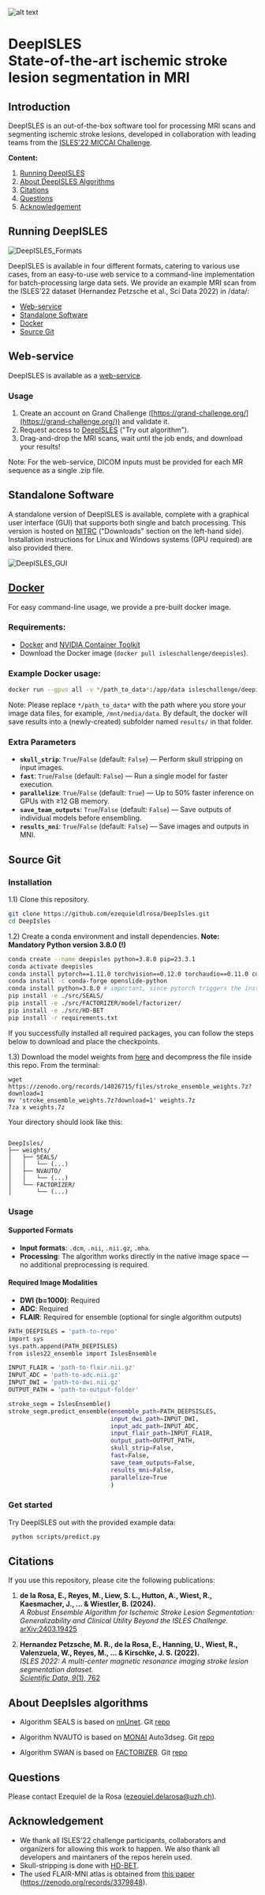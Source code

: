![alt text](https://raw.githubusercontent.com/ezequieldlrosa/DeepIsles/main/logo.png)

# DeepISLES <br> State-of-the-art ischemic stroke lesion segmentation in MRI

## Introduction
DeepISLES is an out-of-the-box software tool for processing MRI scans and segmenting ischemic stroke lesions, developed in collaboration with leading teams from the [ISLES'22 MICCAI Challenge](https://isles22.grand-challenge.org/).

**Content:**
1. [Running DeepISLES](#running-deepisles)
5. [About DeepISLES Algorithms](#about-deepisles-algorithms)
6. [Citations](#citations)
7. [Questions](#questions)
8. [Acknowledgement](#acknowledgement)

## Running DeepISLES
![DeepISLES_Formats](https://raw.githubusercontent.com/ezequieldlrosa/DeepIsles/main/deepisles_formats.png)

DeepISLES is available in four different formats, catering to various use cases, from an easy-to-use web service to a command-line implementation for batch-processing large data sets. We provide an example MRI scan from the ISLES'22 dataset (Hernandez Petzsche et al., Sci Data 2022) in /data/:

- [Web-service](#web-service)
- [Standalone Software](#standalone-software)
- [Docker](#docker)
- [Source Git](#source-git)

## Web-service

DeepISLES is available as a [web-service](https://grand-challenge.org/algorithms/deepisles/).

### Usage

1. Create an account on Grand Challenge ([https://grand-challenge.org/](https://grand-challenge.org/)) and validate it.
2. Request access to [DeepISLES](https://grand-challenge.org/algorithms/deepisles/) ("Try out algorithm").
3. Drag-and-drop the MRI scans, wait until the job ends, and download your results!

Note: For the web-service, DICOM inputs must be provided for each MR sequence as a single .zip file.

## Standalone Software

A standalone version of DeepISLES is available, complete with a graphical user interface (GUI) that supports both single and batch processing. This version is hosted on [NITRC](https://www.nitrc.org/projects/deepisles/) ("Downloads" section on the left-hand side). Installation instructions for Linux and Windows systems (GPU required) are also provided there.

![DeepISLES_GUI](https://raw.githubusercontent.com/ezequieldlrosa/DeepIsles/main/deepisles_gui.png)


## [Docker](https://hub.docker.com/repository/docker/isleschallenge/deepisles)

For easy command-line usage, we provide a pre-built docker image.

### Requirements: 
- [Docker](https://docs.docker.com/engine/install/) and [NVIDIA Container Toolkit](https://docs.nvidia.com/datacenter/cloud-native/container-toolkit/latest/install-guide.html)
- Download the Docker image (``` docker pull isleschallenge/deepisles ```).

### Example Docker usage: 
```bash
docker run --gpus all -v */path_to_data*:/app/data isleschallenge/deepisles --dwi_file_name dwi.nii.gz --adc_file_name adc.nii.gz --flair_file_name flair.nii.gz
```
Note: Please replace `*/path_to_data*` with the path where you store your image data files, for example, `/mnt/media/data`. By default, the docker will save results into a (newly-created) subfolder named `results/` in that folder.

### Extra Parameters

- **`skull_strip`**: `True`/`False` (default: `False`) — Perform skull stripping on input images.
- **`fast`**: `True`/`False` (default: `False`) — Run a single model for faster execution.
- **`parallelize`**: `True`/`False` (default: `True`) — Up to 50% faster inference on GPUs with ≥12 GB memory.
- **`save_team_outputs`**: `True`/`False` (default: `False`) — Save outputs of individual models before ensembling.
- **`results_mni`**: `True`/`False` (default: `False`) — Save images and outputs in MNI.


## Source Git

### Installation
1.1) Clone this repository.

```bash
git clone https://github.com/ezequieldlrosa/DeepIsles.git
cd DeepIsles
```

1.2) Create a conda environment and install dependencies. 
**Note: Mandatory Python version 3.8.0 (!)**

```bash
conda create --name deepisles python=3.8.0 pip=23.3.1
conda activate deepisles
conda install pytorch==1.11.0 torchvision==0.12.0 torchaudio==0.11.0 cudatoolkit=11.3 -c pytorch
conda install -c conda-forge openslide-python
conda install python=3.8.0 # important, since pytorch triggers the installation of later python versions
pip install -e ./src/SEALS/
pip install -e ./src/FACTORIZER/model/factorizer/
pip install -e ./src/HD-BET
pip install -r requirements.txt

```

If you successfully installed all required packages, you can follow  the steps below to download and place the checkpoints.

1.3) Download the model weights from [here](https://zenodo.org/records/14026715) and decompress the file inside this repo.
From the terminal:
```
wget https://zenodo.org/records/14026715/files/stroke_ensemble_weights.7z?download=1
mv 'stroke_ensemble_weights.7z?download=1' weights.7z
7za x weights.7z 
```

Your directory should look like this:
```

DeepIsles/
├── weights/
│   ├── SEALS/
│   │   └── (...)
│   ├── NVAUTO/
│   │   └── (...)
│   └── FACTORIZER/
│       └── (...)
```


### Usage
#### Supported Formats
- **Input formats**:  `.dcm`, `.nii`, `.nii.gz`, `.mha`.
- **Processing**: The algorithm works directly in the native image space — no additional preprocessing is required.

#### Required Image Modalities
- **DWI (b=1000)**: Required
- **ADC**: Required
- **FLAIR**: Required for ensemble (optional for single algorithm outputs)


```bash
PATH_DEEPISLES = 'path-to-repo' 
import sys
sys.path.append(PATH_DEEPISLES)
from isles22_ensemble import IslesEnsemble

INPUT_FLAIR = 'path-to-flair.nii.gz'
INPUT_ADC = 'path-to-adc.nii.gz'
INPUT_DWI = 'path-to-dwi.nii.gz'
OUTPUT_PATH = 'path-to-output-folder'

stroke_segm = IslesEnsemble()
stroke_segm.predict_ensemble(ensemble_path=PATH_DEEPSISLES,
                             input_dwi_path=INPUT_DWI,
                             input_adc_path=INPUT_ADC,
                             input_flair_path=INPUT_FLAIR,
                             output_path=OUTPUT_PATH,
                             skull_strip=False,
                             fast=False,
                             save_team_outputs=False,
                             results_mni=False,
                             parallelize=True
                             )
```

### Get started 
Try DeepISLES out with the provided example data:
```bash
 python scripts/predict.py
```

## Citations
If you use this repository, please cite the following publications:

1. **de la Rosa, E., Reyes, M., Liew, S. L., Hutton, A., Wiest, R., Kaesmacher, J., ... & Wiestler, B. (2024).**  
   *A Robust Ensemble Algorithm for Ischemic Stroke Lesion Segmentation: Generalizability and Clinical Utility Beyond the ISLES Challenge.*  
   [arXiv:2403.19425](https://arxiv.org/abs/2403.19425)

2. **Hernandez Petzsche, M. R., de la Rosa, E., Hanning, U., Wiest, R., Valenzuela, W., Reyes, M., ... & Kirschke, J. S. (2022).**  
   *ISLES 2022: A multi-center magnetic resonance imaging stroke lesion segmentation dataset.*  
   [*Scientific Data, 9*(1), 762](https://www.nature.com/articles/s41597-022-01875-5)

## About DeepIsles algorithms 
* Algorithm SEALS is based on [nnUnet](https://github.com/MIC-DKFZ/nnUNet). Git [repo](https://github.com/Tabrisrei/ISLES22_SEALS) 

* Algorithm NVAUTO is based on [MONAI](https://github.com/Project-MONAI/MONAI) Auto3dseg. Git [repo](https://github.com/mahfuzmohammad/isles22)

* Algorithm SWAN is based on [FACTORIZER](https://github.com/pashtari/factorizer). Git [repo](https://github.com/pashtari/factorizer-isles22)

## Questions
Please contact Ezequiel de la Rosa (ezequiel.delarosa@uzh.ch).

## Acknowledgement
- We thank all ISLES'22 challenge participants, collaborators and organizers for allowing this work to happen. We also thank all developers and maintaners of the repos herein used. 
- Skull-stripping is done with [HD-BET](https://github.com/MIC-DKFZ/HD-BET).
- The used FLAIR-MNI atlas is obtained from [this paper](https://www.frontiersin.org/journals/neurology/articles/10.3389/fneur.2019.00208/full) (https://zenodo.org/records/3379848). 
